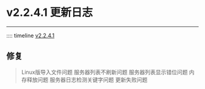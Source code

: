 # v2.2.4.1 更新日志  

___

:::: timeline [v2.2.4.1](https://github.com/MCSLTeam/MCSL2/releases/tag/v2.2.4.1)

## 修复  

> Linux版导入文件问题
> 服务器列表不刷新问题
> 服务器列表显示错位问题
> 内存释放问题
> 服务器日志检测关键字问题
> 更新失败问题
